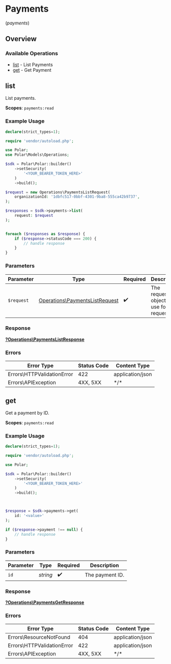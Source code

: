 # Payments
(*payments*)

## Overview

### Available Operations

* [list](#list) - List Payments
* [get](#get) - Get Payment

## list

List payments.

**Scopes**: `payments:read`

### Example Usage

```php
declare(strict_types=1);

require 'vendor/autoload.php';

use Polar;
use Polar\Models\Operations;

$sdk = Polar\Polar::builder()
    ->setSecurity(
        '<YOUR_BEARER_TOKEN_HERE>'
    )
    ->build();

$request = new Operations\PaymentsListRequest(
    organizationId: '1dbfc517-0bbf-4301-9ba8-555ca42b9737',
);

$responses = $sdk->payments->list(
    request: $request
);


foreach ($responses as $response) {
    if ($response->statusCode === 200) {
        // handle response
    }
}
```

### Parameters

| Parameter                                                                        | Type                                                                             | Required                                                                         | Description                                                                      |
| -------------------------------------------------------------------------------- | -------------------------------------------------------------------------------- | -------------------------------------------------------------------------------- | -------------------------------------------------------------------------------- |
| `$request`                                                                       | [Operations\PaymentsListRequest](../../Models/Operations/PaymentsListRequest.md) | :heavy_check_mark:                                                               | The request object to use for the request.                                       |

### Response

**[?Operations\PaymentsListResponse](../../Models/Operations/PaymentsListResponse.md)**

### Errors

| Error Type                 | Status Code                | Content Type               |
| -------------------------- | -------------------------- | -------------------------- |
| Errors\HTTPValidationError | 422                        | application/json           |
| Errors\APIException        | 4XX, 5XX                   | \*/\*                      |

## get

Get a payment by ID.

**Scopes**: `payments:read`

### Example Usage

```php
declare(strict_types=1);

require 'vendor/autoload.php';

use Polar;

$sdk = Polar\Polar::builder()
    ->setSecurity(
        '<YOUR_BEARER_TOKEN_HERE>'
    )
    ->build();



$response = $sdk->payments->get(
    id: '<value>'
);

if ($response->payment !== null) {
    // handle response
}
```

### Parameters

| Parameter          | Type               | Required           | Description        |
| ------------------ | ------------------ | ------------------ | ------------------ |
| `id`               | *string*           | :heavy_check_mark: | The payment ID.    |

### Response

**[?Operations\PaymentsGetResponse](../../Models/Operations/PaymentsGetResponse.md)**

### Errors

| Error Type                 | Status Code                | Content Type               |
| -------------------------- | -------------------------- | -------------------------- |
| Errors\ResourceNotFound    | 404                        | application/json           |
| Errors\HTTPValidationError | 422                        | application/json           |
| Errors\APIException        | 4XX, 5XX                   | \*/\*                      |
